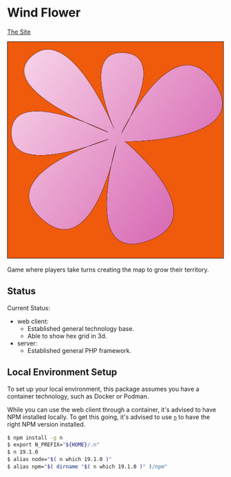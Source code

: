 # Wind Flower

[The Site](https://groboclown.github.io/wind-flower-game)

![wind flower icon](web-client/public/icons/fav-icon.svg)

Game where players take turns creating the map to grow their territory.


## Status

Current Status:

* web client:
    * Established general technology base.
    * Able to show hex grid in 3d.
* server:
    * Established general PHP framework.


## Local Environment Setup

To set up your local environment, this package assumes you have a container technology, such as Docker or Podman.

While you can use the web client through a container, it's advised to have NPM installed locally.  To get this going, it's advised to use [`n`](https://www.npmjs.com/package/n) to have the right NPM version installed.

```bash
$ npm install -g n
$ export N_PREFIX="${HOME}/.n"
$ n 19.1.0
$ alias node="$( n which 19.1.0 )"
$ alias npm="$( dirname "$( n which 19.1.0 )" )/npm"
```
